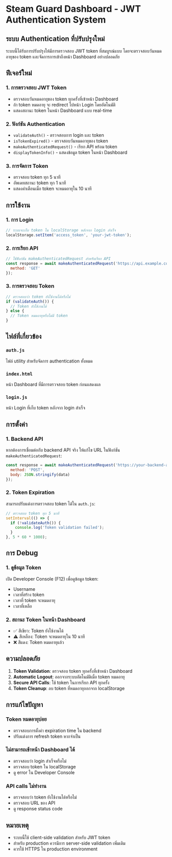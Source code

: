 # Steam Guard Dashboard - JWT Authentication System

## ระบบ Authentication ที่ปรับปรุงใหม่

ระบบนี้ได้รับการปรับปรุงให้มีการตรวจสอบ JWT token ที่สมบูรณ์แบบ โดยจะตรวจสอบวันหมดอายุของ token และจัดการการเข้าถึงหน้า Dashboard อย่างปลอดภัย

## ฟีเจอร์ใหม่

### 1. การตรวจสอบ JWT Token
- ตรวจสอบวันหมดอายุของ token ทุกครั้งที่เข้าหน้า Dashboard
- ถ้า token หมดอายุ จะ redirect ไปหน้า Login โดยอัตโนมัติ
- แสดงสถานะ token ในหน้า Dashboard แบบ real-time

### 2. ฟังก์ชัน Authentication
- `validateAuth()` - ตรวจสอบการ login และ token
- `isTokenExpired()` - ตรวจสอบวันหมดอายุของ token
- `makeAuthenticatedRequest()` - เรียก API พร้อม token
- `displayTokenInfo()` - แสดงข้อมูล token ในหน้า Dashboard

### 3. การจัดการ Token
- ตรวจสอบ token ทุก 5 นาที
- อัพเดทสถานะ token ทุก 1 นาที
- แสดงคำเตือนเมื่อ token จะหมดอายุใน 10 นาที

## การใช้งาน

### 1. การ Login
```javascript
// ระบบจะเก็บ token ใน localStorage หลังจาก login สำเร็จ
localStorage.setItem('access_token', 'your-jwt-token');
```

### 2. การเรียก API
```javascript
// ใช้ฟังก์ชัน makeAuthenticatedRequest สำหรับเรียก API
const response = await makeAuthenticatedRequest('https://api.example.com/data', {
  method: 'GET'
});
```

### 3. การตรวจสอบ Token
```javascript
// ตรวจสอบว่า token ยังใช้งานได้หรือไม่
if (validateAuth()) {
  // Token ยังใช้งานได้
} else {
  // Token หมดอายุหรือไม่มี token
}
```

## ไฟล์ที่เกี่ยวข้อง

### `auth.js`
ไฟล์ utility สำหรับจัดการ authentication ทั้งหมด

### `index.html`
หน้า Dashboard ที่มีการตรวจสอบ token ก่อนแสดงผล

### `login.js`
หน้า Login ที่เก็บ token หลังจาก login สำเร็จ

## การตั้งค่า

### 1. Backend API
หากต้องการเชื่อมต่อกับ backend API จริง ให้แก้ไข URL ในฟังก์ชัน `makeAuthenticatedRequest`:

```javascript
const response = await makeAuthenticatedRequest('https://your-backend-api.com/endpoint', {
  method: 'POST',
  body: JSON.stringify(data)
});
```

### 2. Token Expiration
สามารถปรับแต่งการตรวจสอบ token ได้ใน `auth.js`:

```javascript
// ตรวจสอบ token ทุก 5 นาที
setInterval(() => {
  if (!validateAuth()) {
    console.log('Token validation failed');
  }
}, 5 * 60 * 1000);
```

## การ Debug

### 1. ดูข้อมูล Token
เปิด Developer Console (F12) เพื่อดูข้อมูล token:
- Username
- เวลาที่สร้าง token
- เวลาที่ token จะหมดอายุ
- เวลาที่เหลือ

### 2. สถานะ Token ในหน้า Dashboard
- ✅ สีเขียว: Token ยังใช้งานได้
- ⚠️ สีเหลือง: Token จะหมดอายุใน 10 นาที
- ❌ สีแดง: Token หมดอายุแล้ว

## ความปลอดภัย

1. **Token Validation**: ตรวจสอบ token ทุกครั้งที่เข้าหน้า Dashboard
2. **Automatic Logout**: ออกจากระบบอัตโนมัติเมื่อ token หมดอายุ
3. **Secure API Calls**: ใช้ token ในการเรียก API ทุกครั้ง
4. **Token Cleanup**: ลบ token ที่หมดอายุออกจาก localStorage

## การแก้ไขปัญหา

### Token หมดอายุบ่อย
- ตรวจสอบการตั้งค่า expiration time ใน backend
- ปรับแต่งการ refresh token หากจำเป็น

### ไม่สามารถเข้าหน้า Dashboard ได้
- ตรวจสอบว่า login สำเร็จหรือไม่
- ตรวจสอบ token ใน localStorage
- ดู error ใน Developer Console

### API calls ไม่ทำงาน
- ตรวจสอบว่า token ยังใช้งานได้หรือไม่
- ตรวจสอบ URL ของ API
- ดู response status code

## หมายเหตุ

- ระบบนี้ใช้ client-side validation สำหรับ JWT token
- สำหรับ production ควรมีการ server-side validation เพิ่มเติม
- ควรใช้ HTTPS ใน production environment 